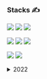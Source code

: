 ### Stacks ✍



<img src="https://img.shields.io/badge/JAVA-007396?style=for-the-badge&logo=java&logoColor=white"> <img src="https://img.shields.io/badge/javascript-F7DF1E?style=for-the-badge&logo=javascript&logoColor=black"> <img src="https://img.shields.io/badge/Delphi-232F3E?style=for-the-badge&logo=Delph&logoColor=white">

<img src="https://img.shields.io/badge/oracle-F80000?style=for-the-badge&logo=oracle&logoColor=white"> <img src="https://img.shields.io/badge/postgresql-4169E1?style=for-the-badge&logo=postgresql&logoColor=white"> <img src="https://img.shields.io/badge/mysql-4479A1?style=for-the-badge&logo=mysql&logoColor=white">

<img src="https://img.shields.io/badge/Spring-6DB33F?style=for-the-badge&logo=Spring&logoColor=white"> <img src="https://img.shields.io/badge/SpringBoot-6DB33F?style=for-the-badge&logo=SpringBoot&logoColor=white"> 

<details>
<summary>2022</summary>

(인프런강의)스프링 핵심 원리 - 기본편

(인프런강의)모든 개발자를 위한 HTTP 웹 기본 지식

(인프런강의)스프링MVC1편 - 백엔드 웹 개발 핵심 기술

(인프런강의)자바 ORM 표준 JPA 프로그래밍 - 기본편

(인프런강의)실전!스프링 부트와 JPA 활용1 - 웹 애플리케이션 개발

</details>
